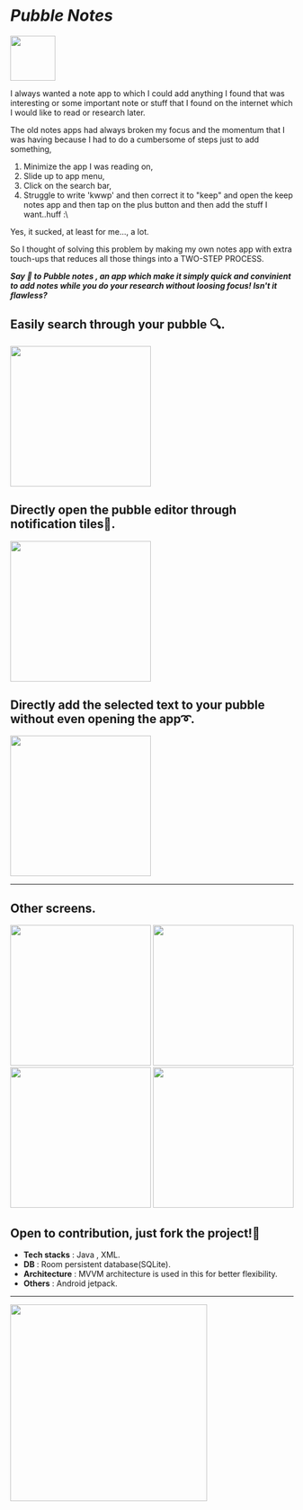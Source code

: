 # *Pubble Notes*
<img src="https://user-images.githubusercontent.com/59350776/141062360-4645b8ef-ad23-4d40-95bb-5af50d85c528.png" width="80">

I always wanted a note app to which I could add anything I found that was interesting or some important note or stuff that I found on 
the internet which I would like to read or research later.

The old notes apps had always broken my focus and the momentum that I was having because I had to do a cumbersome of steps just to add something, 

1. Minimize the app I was reading on, 
2. Slide up to app menu, 
3. Click on the search bar, 
4. Struggle to write 'kwwp' and then correct it to "keep" and open the keep notes app and then tap on the plus button and then add the stuff I want..huff :\

Yes, it sucked, at least for me..., a lot.

So I thought of solving this problem by making my own notes app with extra touch-ups that reduces all those things into a TWO-STEP PROCESS.

***Say 👋 to Pubble notes , an app which make it simply quick and convinient to add notes while you do your research without loosing focus!
Isn't it flawless?***


## Easily search through your pubble 🔍.

<img src="https://user-images.githubusercontent.com/59350776/142011883-179a88ba-0111-48f3-aa4e-50fb1860c718.gif" width="250">

## Directly open the pubble editor through notification tiles💫.

<img src="https://user-images.githubusercontent.com/59350776/142011936-17baed5f-e9ca-4baf-9298-2316cbea1a88.gif" width="250">

## Directly add the selected text to your pubble without even opening the app➰. 

<img src="https://user-images.githubusercontent.com/59350776/142014947-e823b48e-998f-4b9a-a1aa-18f1f1d7011e.gif" width="250">

--------------------------------------------------------------

## Other screens.

<p float="left">
  <img src="https://user-images.githubusercontent.com/59350776/142013040-9769036f-e7d9-4ec9-9990-ac85ba761645.jpg" width="250">
  <img src="https://user-images.githubusercontent.com/59350776/142013094-afd71fc1-b04f-48a7-afa4-28cd0d8a2c5a.jpg" width="250">
  <img src="https://user-images.githubusercontent.com/59350776/142013102-0e4bf3f8-6183-4ad7-a21b-db86a4216768.jpg" width="250">
  <img src="https://user-images.githubusercontent.com/59350776/142013120-78c1d394-032f-4817-a901-e43dd46c0721.jpg" width="250">
</p>


## Open to contribution, just fork the project!💙

- **Tech stacks** : Java , XML.
- **DB** : Room persistent database(SQLite).
- **Architecture** : MVVM architecture is used in this for better flexibility.
- **Others** : Android jetpack.




--------------------------------------------------------------------------------------------------------------------------------------

<img src="https://user-images.githubusercontent.com/59350776/141678560-87a180ef-5bbc-4c9b-a89f-0108877f49cf.png" width="350">
